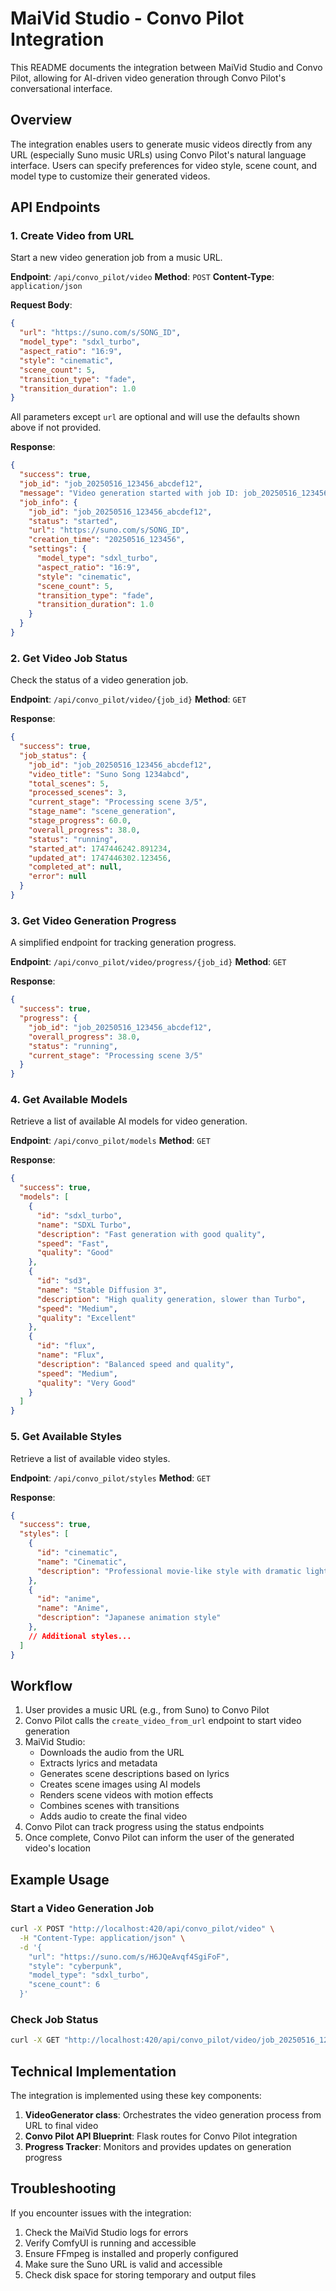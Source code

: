 # MaiVid Studio - Convo Pilot Integration

This README documents the integration between MaiVid Studio and Convo Pilot, allowing for AI-driven video generation through Convo Pilot's conversational interface.

## Overview

The integration enables users to generate music videos directly from any URL (especially Suno music URLs) using Convo Pilot's natural language interface. Users can specify preferences for video style, scene count, and model type to customize their generated videos.

## API Endpoints

### 1. Create Video from URL

Start a new video generation job from a music URL.

**Endpoint**: `/api/convo_pilot/video`
**Method**: `POST`
**Content-Type**: `application/json`

**Request Body**:
```json
{
  "url": "https://suno.com/s/SONG_ID",
  "model_type": "sdxl_turbo",
  "aspect_ratio": "16:9",
  "style": "cinematic",
  "scene_count": 5,
  "transition_type": "fade",
  "transition_duration": 1.0
}
```

All parameters except `url` are optional and will use the defaults shown above if not provided.

**Response**: 
```json
{
  "success": true,
  "job_id": "job_20250516_123456_abcdef12",
  "message": "Video generation started with job ID: job_20250516_123456_abcdef12",
  "job_info": {
    "job_id": "job_20250516_123456_abcdef12",
    "status": "started",
    "url": "https://suno.com/s/SONG_ID",
    "creation_time": "20250516_123456",
    "settings": {
      "model_type": "sdxl_turbo",
      "aspect_ratio": "16:9",
      "style": "cinematic",
      "scene_count": 5,
      "transition_type": "fade",
      "transition_duration": 1.0
    }
  }
}
```

### 2. Get Video Job Status

Check the status of a video generation job.

**Endpoint**: `/api/convo_pilot/video/{job_id}`
**Method**: `GET`

**Response**:
```json
{
  "success": true,
  "job_status": {
    "job_id": "job_20250516_123456_abcdef12",
    "video_title": "Suno Song 1234abcd",
    "total_scenes": 5,
    "processed_scenes": 3,
    "current_stage": "Processing scene 3/5",
    "stage_name": "scene_generation",
    "stage_progress": 60.0,
    "overall_progress": 38.0,
    "status": "running",
    "started_at": 1747446242.891234,
    "updated_at": 1747446302.123456,
    "completed_at": null,
    "error": null
  }
}
```

### 3. Get Video Generation Progress

A simplified endpoint for tracking generation progress.

**Endpoint**: `/api/convo_pilot/video/progress/{job_id}`
**Method**: `GET`

**Response**:
```json
{
  "success": true,
  "progress": {
    "job_id": "job_20250516_123456_abcdef12",
    "overall_progress": 38.0,
    "status": "running",
    "current_stage": "Processing scene 3/5"
  }
}
```

### 4. Get Available Models

Retrieve a list of available AI models for video generation.

**Endpoint**: `/api/convo_pilot/models`
**Method**: `GET`

**Response**:
```json
{
  "success": true,
  "models": [
    {
      "id": "sdxl_turbo",
      "name": "SDXL Turbo",
      "description": "Fast generation with good quality",
      "speed": "Fast",
      "quality": "Good"
    },
    {
      "id": "sd3",
      "name": "Stable Diffusion 3",
      "description": "High quality generation, slower than Turbo",
      "speed": "Medium",
      "quality": "Excellent"
    },
    {
      "id": "flux",
      "name": "Flux",
      "description": "Balanced speed and quality",
      "speed": "Medium",
      "quality": "Very Good"
    }
  ]
}
```

### 5. Get Available Styles

Retrieve a list of available video styles.

**Endpoint**: `/api/convo_pilot/styles`
**Method**: `GET`

**Response**:
```json
{
  "success": true,
  "styles": [
    {
      "id": "cinematic",
      "name": "Cinematic",
      "description": "Professional movie-like style with dramatic lighting"
    },
    {
      "id": "anime",
      "name": "Anime",
      "description": "Japanese animation style"
    },
    // Additional styles...
  ]
}
```

## Workflow

1. User provides a music URL (e.g., from Suno) to Convo Pilot
2. Convo Pilot calls the `create_video_from_url` endpoint to start video generation
3. MaiVid Studio:
   - Downloads the audio from the URL
   - Extracts lyrics and metadata
   - Generates scene descriptions based on lyrics
   - Creates scene images using AI models
   - Renders scene videos with motion effects
   - Combines scenes with transitions
   - Adds audio to create the final video
4. Convo Pilot can track progress using the status endpoints
5. Once complete, Convo Pilot can inform the user of the generated video's location

## Example Usage

### Start a Video Generation Job

```bash
curl -X POST "http://localhost:420/api/convo_pilot/video" \
  -H "Content-Type: application/json" \
  -d '{
    "url": "https://suno.com/s/H6JQeAvqf4SgiFoF",
    "style": "cyberpunk",
    "model_type": "sdxl_turbo",
    "scene_count": 6
  }'
```

### Check Job Status

```bash
curl -X GET "http://localhost:420/api/convo_pilot/video/job_20250516_123456_abcdef12"
```

## Technical Implementation

The integration is implemented using these key components:

1. **VideoGenerator class**: Orchestrates the video generation process from URL to final video
2. **Convo Pilot API Blueprint**: Flask routes for Convo Pilot integration
3. **Progress Tracker**: Monitors and provides updates on generation progress

## Troubleshooting

If you encounter issues with the integration:

1. Check the MaiVid Studio logs for errors
2. Verify ComfyUI is running and accessible
3. Ensure FFmpeg is installed and properly configured
4. Make sure the Suno URL is valid and accessible
5. Check disk space for storing temporary and output files
